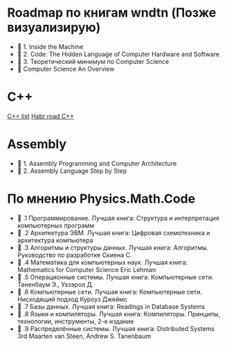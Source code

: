# Roadmap по книгам wndtn (Позже визуализирую)

 - 📘 1. Inside the Machine
 - 📕 2. Code: The Hidden Language of Computer Hardware and Software
 - 📔 3. Теоретический минимум по Computer Science
 - 📙 Computer Science An Overview

# C++

 [C++ list](https://stackoverflow.com/questions/388242/the-definitive-c-book-guide-and-list)
 [Habr road C++](https://habr.com/ru/post/504096/)

# Assembly 

 - 📘 1. Assembly Programming and Computer Architecture
 - 📗 2. Assembly Language Step by Step

# По мнению Physics.Math.Code

 - 📘 .1 Программирование. Лучшая книга:
 Структура и интерпретация компьютерных программ
 - 📗 .2 Архитектура ЭВМ. Лучшая книга: Цифровая схемотехника и архитектура компьютера
 - 📕 .3 Алгоритмы и структуры данных. Лучшая книга:
 Алгоритмы. Руководство по разработке Скиена С.
 - 📔 .4 Математика для компьютерных наук. Лучшая книга:
 Mathematics for Computer Science Eric Lehman
 - 📓 .5 Операционные системы. Лучшая книга:
 Компьютерные сети. Таненбаум Э., Уэзэрол Д.
 - 📒 .6 Компьютерные сети. Лучшая книга:
 Компьютерные сети. Нисходящий подход Куроуз Джеймс
 - 📙 .7 Базы данных. Лучшая книга: Readings in Database Systems
 - 📘 .8 Языки и компиляторы. Лучшая книга:
 Компиляторы. Принципы, технологии, инструменты, 2-е издание
 - 📗 .9 Распределённые системы. Лучшая книга:
 Distributed Systems 3rd Maarten van Steen, Andrew S. Tanenbaum
